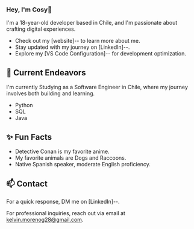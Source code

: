 ### Hey, I'm Cosy👋

I'm a 18-year-old developer based in Chile, and I'm passionate about crafting digital experiences.

- Check out my [website]-- to learn more about me.
- Stay updated with my journey on [LinkedIn]--.
- Explore my [VS Code Configuration]-- for development optimization.

## 🔭 Current Endeavors 

I'm currently Studying as a Software Engineer in Chile, where my journey involves both building and learning.

- Python
- SQL
- Java

## ✨ Fun Facts 

- Detective Conan is my favorite anime.
- My favorite animals are Dogs and Raccoons.
- Native Spanish speaker, moderate English proficiency.

## 📫 Contact

 For a quick response, DM me on [LinkedIn]--. 
 
 For professional inquiries, reach out via email at [kelvin.morenog28@gmail.com](mailto:kelvin.morenog28@gmail.com). 
